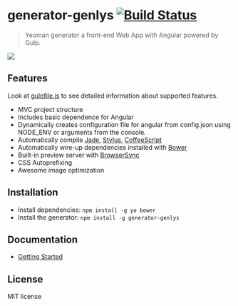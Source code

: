 # generator-genlys [![Build Status](https://secure.travis-ci.org/nevech/generator-genlys.png?branch=master)](https://travis-ci.org/nevech/generator-genlys)

> Yeoman generator a front-end Web App with Angular powered by Gulp.

![](http://i.imgur.com/BTrI11y.png)
## Features
Look at [gulpfile.js](https://github.com/nevech/generator-genlys/blob/master/app/templates/gulpfile.js) to see detailed information about supported features.

* MVC project structure
* Includes basic dependence for Angular
* Dynamically creates configuration file for angular from config.json using NODE_ENV or arguments from the console.
* Automatically compile [Jade](jade-lang.com), [Stylus](https://learnboost.github.io/stylus/), [CoffeeScript](http://coffeescript.org/)
* Automatically wire-up dependencies installed with [Bower](http://bower.io/)
* Built-in preview server with [BrowserSync](http://www.browsersync.io/)
* CSS Autoprefixing
* Awesome image optimization


## Installation

* Install dependencies: `npm install -g yo bower`
* Install the generator: `npm install -g generator-genlys`

## Documentation
* [Getting Started](https://github.com/nevech/generator-genlys/blob/master/docs/README.md)

## License
MIT license